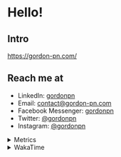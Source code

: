 # Hello!

## Intro

<https://gordon-pn.com/>

## Reach me at

- LinkedIn: [gordonpn](https://www.linkedin.com/in/gordonpn/)
- Email: [contact@gordon-pn.com](mailto:contact@gordon-pn.com)
- Facebook Messenger: [gordonpn](https://www.messenger.com/t/Gordonpn)
- Twitter: [@gordonpn](https://twitter.com/Gordonpn)
- Instagram: [@gordonpn](https://www.instagram.com/gordonpn/)

<details>
  <summary>Metrics</summary>

  <img align="center" src="https://github.com/gordonpn/gordonpn/blob/master/github-metrics.svg" alt="GitHub Metrics">

</details>

<details>
  <summary>WakaTime</summary>

  <!--START_SECTION:waka-->
📊 **This Week I Spent My Time On** 

```text
💬 Programming Languages: 
Other                    17 hrs 43 mins      ████████████░░░░░░░░░░░░░   49.24 % 
Java                     8 hrs 13 mins       ██████░░░░░░░░░░░░░░░░░░░   22.85 % 
Brazil Dependency Config 4 hrs 49 mins       ███░░░░░░░░░░░░░░░░░░░░░░   13.41 % 
Markdown                 1 hr 56 mins        █░░░░░░░░░░░░░░░░░░░░░░░░   05.41 % 
JavaScript               1 hr 22 mins        █░░░░░░░░░░░░░░░░░░░░░░░░   03.81 % 

🔥 Editors: 
Chrome                   15 hrs 51 mins      ███████████░░░░░░░░░░░░░░   44.07 % 
IntelliJ IDEA            6 hrs 1 min         ████░░░░░░░░░░░░░░░░░░░░░   16.73 % 
iTerm2                   5 hrs 42 mins       ████░░░░░░░░░░░░░░░░░░░░░   15.88 % 
Slack                    3 hrs 16 mins       ██░░░░░░░░░░░░░░░░░░░░░░░   09.09 % 
VS Code                  1 hr 20 mins        █░░░░░░░░░░░░░░░░░░░░░░░░   03.73 % 
```


 Last Updated on 05/04/2025 16:25:42 UTC
<!--END_SECTION:waka-->
</details>
